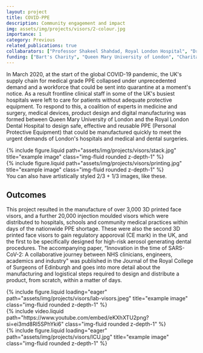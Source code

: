 ```yaml
---
layout: project
title: COVID-PPE
description: Community engagement and impact
img: assets/img/projects/visors/2-colour.jpg
importance: 1
category: Previous
related_publications: true
collabarators: ["Professor Shakeel Shahdad, Royal London Hospital", "Dr Ahmed Din, Royal London Hospital", "Dr Sarah Waia, Royal London Hospital", "Hristina Cvetanovska, Royal London Hospital", "Professor Kaspar Althoefer, Queen Mary University of London", "Dr Ildar Farkhatdinov, University of London", "Dr Bukeikhan Omarali, Queen Mary University of London"]
funding: ["Bart's Charity", "Queen Mary University of London", "Charitable donations from a Facebook fundraiser"]
---
```


In March 2020, at the start of the global COVID-19 pandemic, the UK's supply chain for medical grade PPE collapsed under unprecedented demand and a workforce that could be sent into quarantine at a moment's notice. As a result frontline clinical staff in some of the UK's busiest hospitals were left to care for patients without adequate protective equipment. To respond to this, a coalition of experts in medicine and surgery, medical devices, product design and digital manufacturing was formed between Queen Mary University of London and the Royal London Dental Hospital to design safe, effective and reusable PPE (Personal Protective Equipment) that could be manufactured quickly to meet the urgent demands of London's hospitals and medical and dental surgeries.

<div class="row justify-content-sm-center">
    <div class="col-sm-8 mt-3 mt-md-0">
        {% include figure.liquid path="assets/img/projects/visors/stack.jpg" title="example image" class="img-fluid rounded z-depth-1" %}
    </div>
    <div class="col-sm-4 mt-3 mt-md-0">
        {% include figure.liquid path="assets/img/projects/visors/printing.jpg" title="example image" class="img-fluid rounded z-depth-1" %}
    </div>
</div>
<div class="caption">
    You can also have artistically styled 2/3 + 1/3 images, like these.
</div>

## Outcomes

This project resulted in the manufacture of over 3,000 3D printed face visors, and a further 20,000 injection moulded visors which were distributed to hospitals, schools and community medical practices within days of the nationwide PPE shortage. These were also the second 3D printed face visors to gain regulatory apporoval (CE mark) in the UK, and the first to be specifically designed for high-risk aerosol generating dental procedures. The accompanying paper, “Innovation in the time of SARS-CoV-2: A collaborative journey between NHS clinicians, engineers, academics and industry" was published in the Journal of the Royal College of Surgeons of Edinburgh and goes into more detail about the manufacturing and logistical steps required to design and distribute a product, from scratch, within a matter of days.

<div class="row">
    <div class="col-sm mt-3 mt-md-0">
        {% include figure.liquid loading="eager" path="assets/img/projects/visors/lab-visors.jpeg" title="example image" class="img-fluid rounded z-depth-1" %}
    </div>
    <div class="col-sm mt-3 mt-md-0">
        {% include video.liquid path="https://www.youtube.com/embed/eKXhXTU2png?si=ei3md8RI5SPhYki6" class="img-fluid rounded z-depth-1" %}
    </div>
    <div class="col-sm mt-3 mt-md-0">
        {% include figure.liquid loading="eager" path="assets/img/projects/visors/ICU.jpg" title="example image" class="img-fluid rounded z-depth-1" %}
    </div>
</div>


